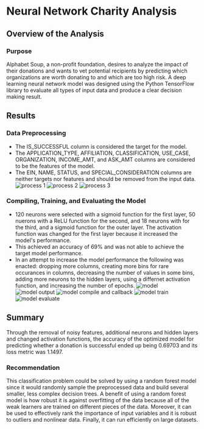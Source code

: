 # Neural Network Charity Analysis
## Overview of the Analysis
### Purpose 
Alphabet Soup, a non-profit foundation, desires to analyze the impact of their donations and wants to vet potential recipients by predicting which organizations are worth donating to and which are too high risk. A deep learning neural network model was designed using the Python TensorFlow library to evaluate all types of input data and produce a clear decision making result.
## Results 
### Data Preprocessing 
* The IS_SUCCESSFUL column is considered the target for the model.
* The APPLICATION_TYPE, AFFILIATION, CLASSIFICATION, USE_CASE, ORGANIZATION, INCOME_AMT, and ASK_AMT columns are considered to be the features of the model.
* The EIN, NAME, STATUS, and SPECIAL_CONSIDERATION columns are neither targets nor features and should be removed from the input data.
![process 1](https://user-images.githubusercontent.com/106560739/197108407-28d8e1f5-e0ad-43a6-bdf0-cf118798d892.png)
![process 2](https://user-images.githubusercontent.com/106560739/197108411-de074b80-5957-40c2-918b-b0a913ccfe27.png)
![process 3](https://user-images.githubusercontent.com/106560739/197108417-0968ba9f-9f38-4720-ba59-a0c4bf35646b.png)
### Compiling, Training, and Evaluating the Model
* 120 neurons were selected with a sigmoid function for the first layer, 50 nuerons with a ReLU function for the second, and 18 neurons with for the third, and a sigmoid function for the outer layer. The activation function was changed for the first layer because it increased the model's performance.
* This achieved an accuracy of 69% and was not able to achieve the target model performance.
* In an attempt to increase the model performance the following was enacted: dropping more columns, creating more bins for rare occurances in columns, decreasing the number of values in some bins, adding more neurons to the hidden layers, using a differnet activation function, and increasing the number of epochs.
![model](https://user-images.githubusercontent.com/106560739/197108662-2d549c3b-1237-4028-ab92-31f30ae43867.png)
![model output](https://user-images.githubusercontent.com/106560739/197108668-181fb266-0c8a-4863-a474-2c82d9682d31.png)
![model compile and callback](https://user-images.githubusercontent.com/106560739/197108712-18d85075-c253-4e15-b1f5-81f96c6a7b0e.png)
![model train](https://user-images.githubusercontent.com/106560739/197108718-cd13cc7c-db67-4e20-b1b2-e78f85bdefca.png)
![model evaluate](https://user-images.githubusercontent.com/106560739/197108724-179818b9-4a9c-4bd0-99c1-b2eb9955862f.png)
## Summary
Through the removal of noisy features, additional neurons and hidden layers and changed activation functions, the accuracy of the optimized model for predicting whether a donation is successful ended up being 0.69703 and its loss metric was 1.1497.
### Recommendation
This classification problem could be solved by using a random forest model since it would randomly sample the preprocessed data and build several smaller, less complex decision trees. A benefit of using a random forest model is how robust it is against overfitting of the data because all of the weak learners are trained on different pieces of the data. Moreover, it can be used to effectively rank the importance of input variables and it is robust to outliers and nonlinear data. Finally, it can run efficiently on large datasets.
